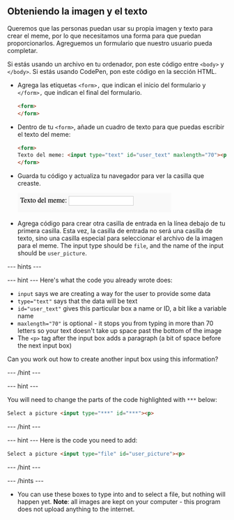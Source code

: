 ## Obteniendo la imagen y el texto

Queremos que las personas puedan usar su propia imagen y texto para crear el meme, por lo que necesitamos una forma para que puedan proporcionarlos. Agreguemos un formulario que nuestro usuario pueda completar.

Si estás usando un archivo en tu ordenador, pon este código entre `<body>` y `</body>`. Si estás usando CodePen, pon este código en la sección HTML.

- Agrega las etiquetas `<form>,` que indican el inicio del formulario y `</form>,` que indican el final del formulario.

    ```html
    <form>
    </form>
    ```

- Dentro de tu `<form>`, añade un cuadro de texto para que puedas escribir el texto del meme:

  ```html
  <form>
  Texto del meme: <input type="text" id="user_text" maxlength="70"><p>
  </form>
  ```

- Guarda tu código y actualiza tu navegador para ver la casilla que creaste.

    ![First box](images/first-box.png)

- Agrega código para crear otra casilla de entrada en la línea debajo de tu primera casilla. Esta vez, la casilla de entrada no será una casilla de texto, sino una casilla especial para seleccionar el archivo de la imagen para el meme. The input type should be `file`, and the name of the input should be `user_picture`.

--- hints ---

--- hint --- Here's what the code you already wrote does:

  * `input` says we are creating a way for the user to provide some data
  * `type="text"` says that the data will be text
  * `id="user_text"` gives this particular box a name or ID, a bit like a variable name
  * `maxlength="70"` is optional - it stops you from typing in more than 70 letters so your text doesn't take up space past the bottom of the image
  * The `<p>` tag after the input box adds a paragraph (a bit of space before the next input box)

Can you work out how to create another input box using this information?

--- /hint ---

--- hint ---

You will need to change the parts of the code highlighted with `***` below:

```html
Select a picture <input type="***" id="***"><p>
```

--- /hint ---

--- hint --- Here is the code you need to add:

```html
Select a picture <input type="file" id="user_picture"><p>
```
--- /hint ---

--- /hints ---

- You can use these boxes to type into and to select a file, but nothing will happen yet. **Note**: all images are kept on your computer - this program does not upload anything to the internet.
